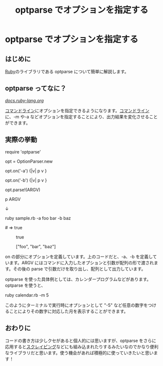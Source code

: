 ﻿---
title: optparse でオプションを指定する
layout: ../../layouts/Layout.astro
---

# optparse でオプションを指定する

## **はじめに**

[Ruby](https://d.hatena.ne.jp/keyword/Ruby)のライブラリである optparse について簡単に解説します。

## **optparse ってなに？**

[_docs.ruby-lang.org_](https://docs.ruby-lang.org/ja/latest/library/optparse.html)

[コマンドライン](https://d.hatena.ne.jp/keyword/%A5%B3%A5%DE%A5%F3%A5%C9%A5%E9%A5%A4%A5%F3)にオプションを指定できるようになります。[コマンドライン](https://d.hatena.ne.jp/keyword/%A5%B3%A5%DE%A5%F3%A5%C9%A5%E9%A5%A4%A5%F3)に、-m や-a などオプションを指定することにより、出力結果を変化させることができます。

## **実際の挙動**

require 'optparse'

opt = OptionParser.new

opt.on('-a') {|v| p v }

opt.on('-b') {|v| p v }

opt.parse!(ARGV)

p ARGV

↓

ruby sample.rb -a foo bar -b baz

\# => true

`     `true

`     `["foo", "bar", "baz"]

on の部分にオプションを定義しています。上のコードだと、-a、-b を定義しています。ARGV にはコマンドに入力したオプションと引数が配列の形で渡されます。その後の parse で引数だけを取り出し、配列として出力しています。

optparse を使った具体例としては、カレンダープログラムなどがあります。optparse を使うと、

ruby calendar.rb -m 5

このようにターミナルで実行時にオプションとして "-5" など任意の数字をつけることによりその数字に対応した月を表示することができます。

## **おわりに**

コードの書き方は少しクセがあると個人的には思いますが、optparse をさらに応用すると[スクレイピング](https://d.hatena.ne.jp/keyword/%A5%B9%A5%AF%A5%EC%A5%A4%A5%D4%A5%F3%A5%B0)などにも組み込まれたりするみたいなのでかなり便利なライブラリだと思います。使う機会があれば積極的に使っていきたいと思います！
